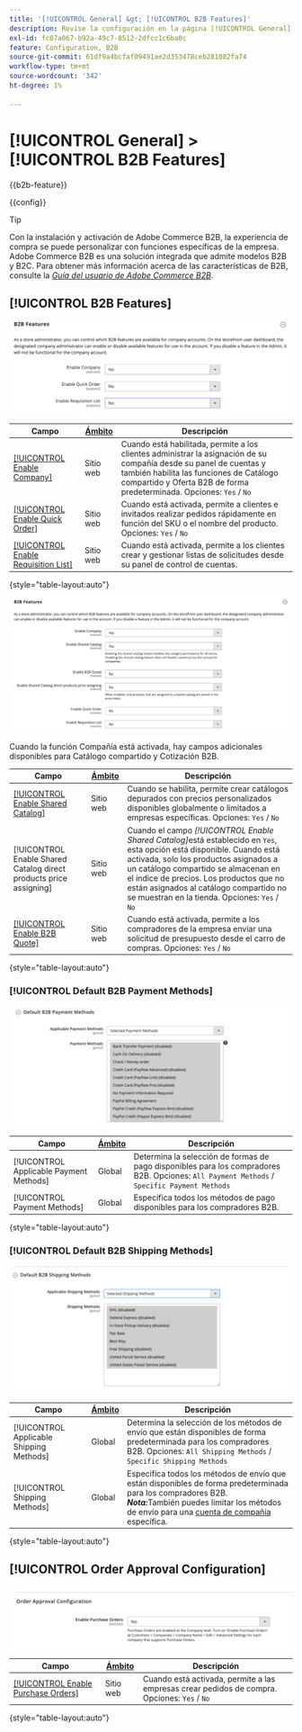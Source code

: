 ```yaml
---
title: '[!UICONTROL General] &gt; [!UICONTROL B2B Features]'
description: Revise la configuración en la página [!UICONTROL General] &gt; [!UICONTROL B2B Features] del administrador de Commerce.
exl-id: fc07a067-b92a-49c7-8512-2dfcc1c6ba0c
feature: Configuration, B2B
source-git-commit: 61df9a4bcfaf09491ae2d353478ceb281082fa74
workflow-type: tm+mt
source-wordcount: '342'
ht-degree: 1%

---
```


# [!UICONTROL General] > [!UICONTROL B2B Features]

{{b2b-feature}}

{{config}}

>[!TIP]
>
>Con la instalación y activación de Adobe Commerce B2B, la experiencia de compra se puede personalizar con funciones específicas de la empresa. Adobe Commerce B2B es una solución integrada que admite modelos B2B y B2C. Para obtener más información acerca de las características de B2B, consulte la [_Guía del usuario de Adobe Commerce B2B_](https://experienceleague.adobe.com/docs/commerce-admin/b2b/introduction.html?lang=es).

## [!UICONTROL B2B Features]

![Características B2B](./assets/b2b-features.png)<!-- zoom -->

| Campo | [Ámbito](../../getting-started/websites-stores-views.md#scope-settings) | Descripción |
|------- |----------------------------------------------------------------------- |------------ |
| [[!UICONTROL Enable Company]](../../b2b/account-companies.md) | Sitio web | Cuando está habilitada, permite a los clientes administrar la asignación de su compañía desde su panel de cuentas y también habilita las funciones de Catálogo compartido y Oferta B2B de forma predeterminada. Opciones: `Yes` / `No` |
| [[!UICONTROL Enable Quick Order]](../../b2b/quick-order.md) | Sitio web | Cuando está activada, permite a clientes e invitados realizar pedidos rápidamente en función del SKU o el nombre del producto. Opciones: `Yes` / `No` |
| [[!UICONTROL Enable Requisition List]](../../b2b/configure-requisition-lists.md) | Sitio web | Cuando está activada, permite a los clientes crear y gestionar listas de solicitudes desde su panel de control de cuentas. |

{style="table-layout:auto"}

![Características B2B con empresas y catálogos compartidos habilitados](./assets/b2b-features-company-enabled.png)<!-- zoom -->

Cuando la función Compañía está activada, hay campos adicionales disponibles para Catálogo compartido y Cotización B2B.

| Campo | [Ámbito](../../getting-started/websites-stores-views.md#scope-settings) | Descripción |
|------- |----------------------------------------------------------------------- |------------ |
| [[!UICONTROL Enable Shared Catalog]](../../b2b/catalog-shared.md) | Sitio web | Cuando se habilita, permite crear catálogos depurados con precios personalizados disponibles globalmente o limitados a empresas específicas. Opciones: `Yes` / `No` |
| [!UICONTROL Enable Shared Catalog direct products price assigning] | Sitio web | Cuando el campo _[!UICONTROL Enable Shared Catalog]_&#x200B;está establecido en `Yes`, esta opción está disponible. Cuando está activada, solo los productos asignados a un catálogo compartido se almacenan en el índice de precios. Los productos que no están asignados al catálogo compartido no se muestran en la tienda. Opciones: `Yes` / `No` |
| [[!UICONTROL Enable B2B Quote]](../../b2b/configure-quotes.md) | Sitio web | Cuando está activada, permite a los compradores de la empresa enviar una solicitud de presupuesto desde el carro de compras. Opciones: `Yes` / `No` |

{style="table-layout:auto"}

### [!UICONTROL Default B2B Payment Methods]

![Configuración B2B - configuración predeterminada del método de pago](./assets/b2b-features-default-payment-methods.png)<!-- zoom -->

| Campo | [Ámbito](../../getting-started/websites-stores-views.md#scope-settings) | Descripción |
|------- |----------------------------------------------------------------------- |------------ |
| [!UICONTROL Applicable Payment Methods] | Global | Determina la selección de formas de pago disponibles para los compradores B2B. Opciones: `All Payment Methods` / `Specific Payment Methods` |
| [!UICONTROL Payment Methods] | Global | Especifica todos los métodos de pago disponibles para los compradores B2B. |

{style="table-layout:auto"}

### [!UICONTROL Default B2B Shipping Methods]

![Configuración B2B - métodos de envío predeterminados](./assets/b2b-features-shipping-methods.png)<!-- zoom -->

| Campo | [Ámbito](../../getting-started/websites-stores-views.md#scope-settings) | Descripción |
|------- |----------------------------------------------------------------------- |------------ |
| [!UICONTROL Applicable Shipping Methods] | Global | Determina la selección de los métodos de envío que están disponibles de forma predeterminada para los compradores B2B. Opciones: `All Shipping Methods` / `Specific Shipping Methods` |
| [!UICONTROL Shipping Methods] | Global | Especifica todos los métodos de envío que están disponibles de forma predeterminada para los compradores B2B. <br/>**_Nota:_**&#x200B;También puedes limitar los métodos de envío para una [cuenta de compañía](../../b2b/account-companies.md) específica. |

{style="table-layout:auto"}

## [!UICONTROL Order Approval Configuration]

![Funciones B2B - Configuración de aprobación de pedido](./assets/b2b-features-order-approval.png)<!-- zoom -->

| Campo | [Ámbito](../../getting-started/websites-stores-views.md#scope-settings) | Descripción |
|------- |----------------------------------------------------------------------- |------------ |
| [[!UICONTROL Enable Purchase Orders]](../../stores-purchase/purchase-order.md) | Sitio web | Cuando está activada, permite a las empresas crear pedidos de compra. Opciones: `Yes` / `No` |

{style="table-layout:auto"}


